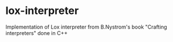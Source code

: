 # lox-interpreter
Implementation of Lox interpreter from B.Nystrom's book "Crafting interpreters" done in C++
